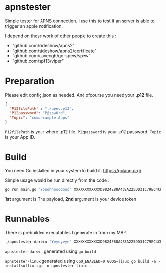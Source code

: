 # apnstester
Simple tester for APNS connection. I use this to test if an server is able to trigger an apple notification.

I depend on these work of other people to create this :

  - "github.com/sideshow/apns2"
  - "github.com/sideshow/apns2/certificate"
  - "github.com/davecgh/go-spew/spew"
  - "github.com/spf13/viper"

# Preparation
Please edit config.json as needed. And ofcourse you need your **.p12** file.

```json 
{
  "P12filePath" : "./apns.p12", 
  "P12password": "P@ssw0rd",
  "Topic": "com.example.Apps"
}
```

```P12filePath``` is your where .p12 file. 
```P12password``` is your .p12 password. 
```Topic``` is your App ID. 

# Build

You need Go installed in your system to build it. https://golang.org/

Simple usage would be run directly from the code : 
```sh
go run main.go "Yooohhooooooo" XXXXXXXXXXXXD9824E88A458A225DD31C79EC4CEFD0C6DFE46C03AAFF3A4E123123
```
**1st** argument is The payload,
**2nd** argument is your device token

# Runnables

There is prebuilded executables I generate in from my MBP. 

```sh
./apnstester-darwin "Yeyeyeye" XXXXXXXXXXXXD9824E88A458A225DD31C79EC4CEFD0C6DFE46C03AAFF3A4E123123
```

```apnstester-darwin``` generated using ```go build```

```apnstester-linux``` generated using ```CGO_ENABLED=0 GOOS=linux go build -a -installsuffix cgo -o apnstester-linux .```
